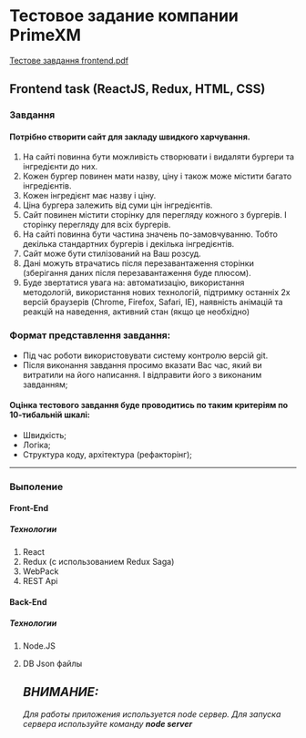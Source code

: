 # Тестовое задание компании PrimeXM
[Тестове завдання frontend.pdf](https://github.com/Adisey/p901-react-redux-burger-menu/blob/master/%D0%A2%D0%B5%D1%81%D1%82%D0%BE%D0%B2%D0%B5%20%D0%B7%D0%B0%D0%B2%D0%B4%D0%B0%D0%BD%D0%BD%D1%8F%20frontend.pdf)

## Frontend task (ReactJS, Redux, HTML, CSS)

### Завдання

#### Потрібно створити сайт для закладу швидкого харчування.
1. На сайті повинна бути можливість створювати і видаляти бургери та
інгредієнти до них.
2. Кожен бургер повинен мати назву, ціну і також може містити багато
інгредієнтів.
3. Кожен інгредієнт має назву і ціну.
4. Ціна бургера залежить від суми цін інгредієнтів.
5. Сайт повинен містити сторінку для перегляду кожного з бургерів. І
сторінку перегляду для всіх бургерів.
6. На сайті повинна бути частина значень по-замовчуванню. Тобто
декілька стандартних бургерів і декілька інгредієнтів.
7. Сайт може бути стилізований на Ваш розсуд.
8. Дані можуть втрачатись після перезавантаження сторінки
(зберігання даних після перезавантаження буде плюсом).
9. Буде звертатися увага на: автоматизацію, використання
методологій, використання нових технологій, підтримку останніх 2х
версій браузерів (Chrome, Firefox, Safari, IE), наявність анімацій та
реакцій на наведення, активний стан (якщо це необхідно)
### Формат представлення завдання:
+ Під час роботи використовувати систему контролю версій git.
+ Після виконання завдання просимо вказати Вас час, який ви
витратили на його написання. І відправити його з виконаним
завданням;

#### Оцінка тестового завдання буде проводитись по таким критеріям по 10-тибальній шкалі:
- Швидкість;
- Логіка;
- Структура коду, архітектура (рефакторінг);

---

### Выполение

#### Front-End

##### Технологии
1. React
2. Redux (с использованием Redux Saga)
3. WebPack
4. REST Api

#### Back-End

##### Технологии
1. Node.JS
2. DB Json файлы 

    ## ***ВНИМАНИЕ:***

    *Для работы приложения используется node сервер.*
    *Для запуска сервера используйте команду* ***node server*** 

